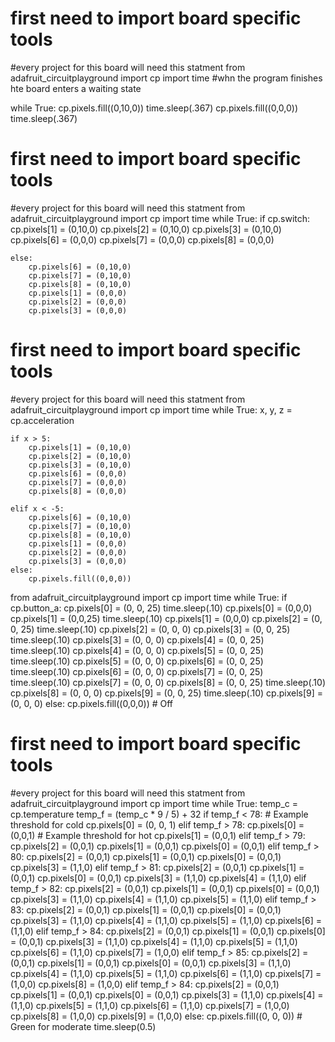 # first need to import board specific tools
#every project for this board will need this statment
from adafruit_circuitplayground import cp
import time
#whn the program finishes hte board enters a waiting state

while True:
    cp.pixels.fill((0,10,0))
    time.sleep(.367)
    cp.pixels.fill((0,0,0))
    time.sleep(.367)
    
# first need to import board specific tools
#every project for this board will need this statment
from adafruit_circuitplayground import cp
import time
while True:
    if cp.switch:
        cp.pixels[1] = (0,10,0)
        cp.pixels[2] = (0,10,0)
        cp.pixels[3] = (0,10,0)
        cp.pixels[6] = (0,0,0)
        cp.pixels[7] = (0,0,0)
        cp.pixels[8] = (0,0,0)

    else:
        cp.pixels[6] = (0,10,0)
        cp.pixels[7] = (0,10,0)
        cp.pixels[8] = (0,10,0)
        cp.pixels[1] = (0,0,0)
        cp.pixels[2] = (0,0,0)
        cp.pixels[3] = (0,0,0)
# first need to import board specific tools
#every project for this board will need this statment
from adafruit_circuitplayground import cp
import time
while True:
    x, y, z = cp.acceleration

    if x > 5:
        cp.pixels[1] = (0,10,0)
        cp.pixels[2] = (0,10,0)
        cp.pixels[3] = (0,10,0)
        cp.pixels[6] = (0,0,0)
        cp.pixels[7] = (0,0,0)
        cp.pixels[8] = (0,0,0)

    elif x < -5:
        cp.pixels[6] = (0,10,0)
        cp.pixels[7] = (0,10,0)
        cp.pixels[8] = (0,10,0)
        cp.pixels[1] = (0,0,0)
        cp.pixels[2] = (0,0,0)
        cp.pixels[3] = (0,0,0)
    else:
        cp.pixels.fill((0,0,0))
from adafruit_circuitplayground import cp
import time
while True:
    if cp.button_a:
        cp.pixels[0] = (0, 0, 25)
        time.sleep(.10)
        cp.pixels[0] = (0,0,0)
        cp.pixels[1] = (0,0,25)
        time.sleep(.10)
        cp.pixels[1] = (0,0,0)
        cp.pixels[2] = (0, 0, 25)
        time.sleep(.10)
        cp.pixels[2] = (0, 0, 0)
        cp.pixels[3] = (0, 0, 25)
        time.sleep(.10)
        cp.pixels[3] = (0, 0, 0)
        cp.pixels[4] = (0, 0, 25)
        time.sleep(.10)
        cp.pixels[4] = (0, 0, 0)
        cp.pixels[5] = (0, 0, 25)
        time.sleep(.10)
        cp.pixels[5] = (0, 0, 0)
        cp.pixels[6] = (0, 0, 25)
        time.sleep(.10)
        cp.pixels[6] = (0, 0, 0)
        cp.pixels[7] = (0, 0, 25)
        time.sleep(.10)
        cp.pixels[7] = (0, 0, 0)
        cp.pixels[8] = (0, 0, 25)
        time.sleep(.10)
        cp.pixels[8] = (0, 0, 0)
        cp.pixels[9] = (0, 0, 25)
        time.sleep(.10)
        cp.pixels[9] = (0, 0, 0)
    else:
		     cp.pixels.fill((0,0,0)) # Off
# first need to import board specific tools
#every project for this board will need this statment
from adafruit_circuitplayground import cp
import time
while True:
    temp_c = cp.temperature
    temp_f = (temp_c * 9 / 5) + 32
    if temp_f < 78:  # Example threshold for cold
        cp.pixels[0] = (0, 0, 1)
    elif temp_f > 78:
        cp.pixels[0] = (0,0,1)  # Example threshold for hot
        cp.pixels[1] = (0,0,1)
    elif temp_f > 79:
        cp.pixels[2] = (0,0,1)
        cp.pixels[1] = (0,0,1)
        cp.pixels[0] = (0,0,1)
    elif temp_f > 80:
        cp.pixels[2] = (0,0,1)
        cp.pixels[1] = (0,0,1)
        cp.pixels[0] = (0,0,1)
        cp.pixels[3] = (1,1,0)
    elif temp_f > 81:
        cp.pixels[2] = (0,0,1)
        cp.pixels[1] = (0,0,1)
        cp.pixels[0] = (0,0,1)
        cp.pixels[3] = (1,1,0)
        cp.pixels[4] = (1,1,0)
    elif temp_f > 82:
        cp.pixels[2] = (0,0,1)
        cp.pixels[1] = (0,0,1)
        cp.pixels[0] = (0,0,1)
        cp.pixels[3] = (1,1,0)
        cp.pixels[4] = (1,1,0)
        cp.pixels[5] = (1,1,0)
    elif temp_f > 83:
        cp.pixels[2] = (0,0,1)
        cp.pixels[1] = (0,0,1)
        cp.pixels[0] = (0,0,1)
        cp.pixels[3] = (1,1,0)
        cp.pixels[4] = (1,1,0)
        cp.pixels[5] = (1,1,0)
        cp.pixels[6] = (1,1,0)
    elif temp_f > 84:
        cp.pixels[2] = (0,0,1)
        cp.pixels[1] = (0,0,1)
        cp.pixels[0] = (0,0,1)
        cp.pixels[3] = (1,1,0)
        cp.pixels[4] = (1,1,0)
        cp.pixels[5] = (1,1,0)
        cp.pixels[6] = (1,1,0)
        cp.pixels[7] = (1,0,0)
    elif temp_f > 85:
        cp.pixels[2] = (0,0,1)
        cp.pixels[1] = (0,0,1)
        cp.pixels[0] = (0,0,1)
        cp.pixels[3] = (1,1,0)
        cp.pixels[4] = (1,1,0)
        cp.pixels[5] = (1,1,0)
        cp.pixels[6] = (1,1,0)
        cp.pixels[7] = (1,0,0)
        cp.pixels[8] = (1,0,0)
    elif temp_f > 84:
        cp.pixels[2] = (0,0,1)
        cp.pixels[1] = (0,0,1)
        cp.pixels[0] = (0,0,1)
        cp.pixels[3] = (1,1,0)
        cp.pixels[4] = (1,1,0)
        cp.pixels[5] = (1,1,0)
        cp.pixels[6] = (1,1,0)
        cp.pixels[7] = (1,0,0)
        cp.pixels[8] = (1,0,0)
        cp.pixels[9] = (1,0,0)
    else:
        cp.pixels.fill((0, 0, 0))  # Green for moderate
    time.sleep(0.5)
